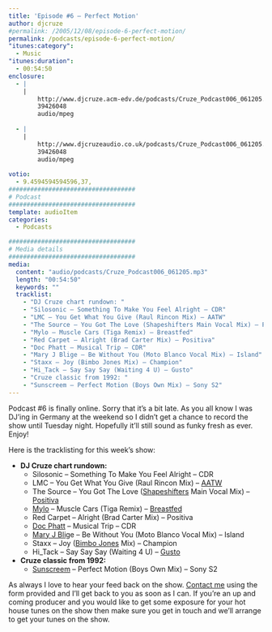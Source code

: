 ```yaml
---
title: 'Episode #6 – Perfect Motion'
author: djcruze
#permalink: /2005/12/08/episode-6-perfect-motion/
permalink: /podcasts/episode-6-perfect-motion/
"itunes:category":
  - Music
"itunes:duration":
  - 00:54:50
enclosure:
  - |
    |
        http://www.djcruze.acm-edv.de/podcasts/Cruze_Podcast006_061205.mp3
        39426048
        audio/mpeg
        
  - |
    |
        http://www.djcruzeaudio.co.uk/podcasts/Cruze_Podcast006_061205.mp3
        39426048
        audio/mpeg
        
votio:
  - 9.4594594594596,37,
###################################
# Podcast
###################################
template: audioItem
categories:
  - Podcasts

###################################
# Media details
###################################
media:
  content: "audio/podcasts/Cruze_Podcast006_061205.mp3"
  length: "00:54:50"
  keywords: ""
  tracklist:
    - "DJ Cruze chart rundown: "
    - "Silosonic – Something To Make You Feel Alright – CDR"
    - "LMC – You Get What You Give (Raul Rincon Mix) – AATW"
    - "The Source – You Got The Love (Shapeshifters Main Vocal Mix) – Positiva"
    - "Mylo – Muscle Cars (Tiga Remix) – Breastfed"
    - "Red Carpet – Alright (Brad Carter Mix) – Positiva"
    - "Doc Phatt – Musical Trip – CDR"
    - "Mary J Blige – Be Without You (Moto Blanco Vocal Mix) – Island"
    - "Staxx – Joy (Bimbo Jones Mix) – Champion"
    - "Hi_Tack – Say Say Say (Waiting 4 U) – Gusto"
    - "Cruze classic from 1992: "
    - "Sunscreem – Perfect Motion (Boys Own Mix) – Sony S2"
---
```

Podcast #6 is finally online. Sorry that it&#8217;s a bit late. As you all know I was DJ&#8217;ing in Germany at the weekend so I didn&#8217;t get a chance to record the show until Tuesday night. Hopefully it&#8217;ll still sound as funky fresh as ever. Enjoy!

Here is the tracklisting for this week&#8217;s show:

  * **DJ Cruze chart rundown:** 
      * Silosonic – Something To Make You Feel Alright – CDR
      * LMC – You Get What You Give (Raul Rincon Mix) – [AATW][3]
      * The Source – You Got The Love ([Shapeshifters][4] Main Vocal Mix) – [Positiva][5]
      * [Mylo][6] – Muscle Cars (Tiga Remix) – [Breastfed][7]
      * Red Carpet – Alright (Brad Carter Mix) – Positiva
      * [Doc Phatt][8] – Musical Trip – CDR
      * [Mary J Blig][9]e – Be Without You (Moto Blanco Vocal Mix) – Island
      * Staxx – Joy ([Bimbo Jones][10] Mix) – Champion
      * Hi_Tack – Say Say Say (Waiting 4 U) – [Gusto][11]
  * **Cruze classic from 1992:** 
      * [Sunscreem][12] – Perfect Motion (Boys Own Mix) – Sony S2

As always I love to hear your feed back on the show. [Contact me][13] using the form provided and I&#8217;ll get back to you as soon as I can. If you&#8217;re an up and coming producer and you would like to get some exposure for your hot house tunes on the show then make sure you get in touch and we&#8217;ll arrange to get your tunes on the show.

 [1]: http://www.djcruzeaudio.co.uk/podcasts/Cruze_Podcast006_061205.mp3
 [2]: http://www.djcruze.co.uk/cms/podcasts/feed/rss2
 [3]: http://www.aatw.com/
 [4]: http://www.nocturnalgroove.co.uk/
 [5]: http://www.positivarecords.com/
 [6]: http://www.mylo.tv/
 [7]: http://www.breastfed.tv/
 [8]: http://www.docphatt.com/
 [9]: http://www.mjblige.com/
 [10]: http://www.djleedagger.co.uk/
 [11]: http://www.gutrecords.com/
 [12]: http://www.vh1.com/artists/az/sunscreem/bio.jhtml
 [13]: http://www.djcruze.co.uk/cms/contact/